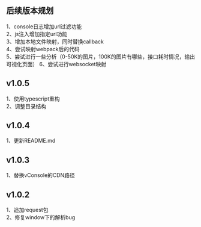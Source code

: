 ## 后续版本规划
1、console日志增加url过滤功能  
2、js注入增加指定url功能  
3、增加本地文件映射，同时替换callback  
4、尝试映射webpack后的代码  
5、尝试进行一些分析（0-50K的图片，100K的图片有哪些，接口耗时情况，输出可视化页面）
6、尝试进行websocket映射  

## v1.0.5
1、使用typescript重构  
2、调整目录结构

## v1.0.4
1、更新README.md

## v1.0.3
1、替换vConsole的CDN路径

## v1.0.2
1、追加request包  
2、修复window下的解析bug
